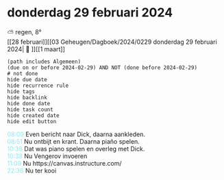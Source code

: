 # donderdag 29 februari 2024

⛅ regen, 8°<br>[[28 februari]][[03 Geheugen/Dagboek/2024/0229 donderdag 29 februari 2024| 📓 ]][[1 maart]]
```tasks
(path includes Algemeen)
(due on or before 2024-02-29) AND NOT (done before 2024-02-29)
# not done
hide due date
hide recurrence rule
hide tags
hide backlink
hide done date
hide task count
hide created date
hide edit button
```
<p style="padding-left: 2.7em; text-indent: -2.7em; margin: 0;"><font color=#8be9f3>08:09  </font>  Even bericht naar Dick, daarna aankleden. </p>   
<p style="padding-left: 2.7em; text-indent: -2.7em; margin: 0;"><font color=#8be9f3>08:51  </font>  Nu ontbijt en krant. Daarna piaño spelen. </p>   
<p style="padding-left: 2.7em; text-indent: -2.7em; margin: 0;"><font color=#8be9f3>10:38  </font>  Dat was piano spelen en overleg met Dick. </p>   
<p style="padding-left: 2.7em; text-indent: -2.7em; margin: 0;"><font color=#8be9f3>10:38  </font>  Nu Vengerov invoeren  </p>   
<p style="padding-left: 2.7em; text-indent: -2.7em; margin: 0;"><font color=#8be9f3>11:09  </font>  Nu https://canvas.instructure.com/</p>   
<p style="padding-left: 2.7em; text-indent: -2.7em; margin: 0;"><font color=#8be9f3>22:36  </font>  Nu ter kooi  </p>   